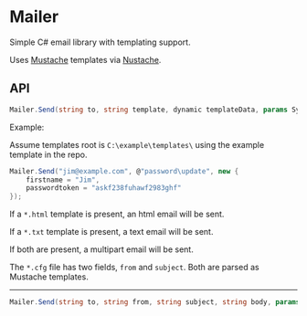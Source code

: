 Mailer
======

Simple C# email library with templating support.

Uses [Mustache](http://mustache.github.com/) templates via [Nustache](https://github.com/jdiamond/Nustache).


API
---

```csharp
Mailer.Send(string to, string template, dynamic templateData, params System.Net.Mail.Attachment[] attachments)
```

Example:

Assume templates root is `C:\example\templates\` using the example template in the repo.

```csharp
Mailer.Send("jim@example.com", @"password\update", new {
    firstname = "Jim",
    passwordtoken = "askf238fuhawf2983ghf"
});
```

If a `*.html` template is present, an html email will be sent.

If a `*.txt` template is present, a text email will be sent.

If both are present, a multipart email will be sent.

The `*.cfg` file has two fields, `from` and `subject`.
Both are parsed as Mustache templates.

- - - - -

```csharp
Mailer.Send(string to, string from, string subject, string body, params System.Net.Mail.Attachment[] attachments)
```
